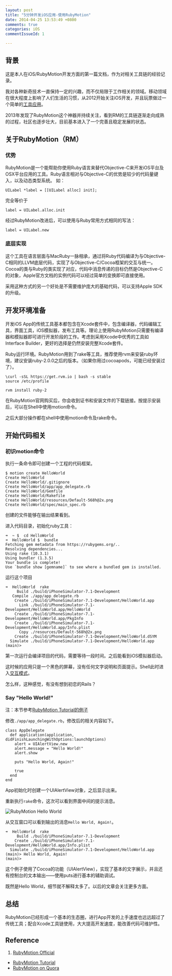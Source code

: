 ```yaml
---
layout: post
title: "5分钟开发iOS应用-使用RubyMotion"
date: 2014-04-25 13:53:49 +0800
comments: true
categories: iOS
commentIssueId: 1

---
```


## 背景
这是本人在iOS/RubyMotion开发方面的第一篇文档，作为对相关工具链的经验记录。

我对各种新奇技术一直保持一定的兴趣，而不仅局限于工作相关的领域。移动领域在很大程度上影响了人们生活的习惯，从2012开始关注iOS开发，并且玩票做过一个简单的[工具应用](https://itunes.apple.com/us/app/bei-shi-da-ren-zheng-wang-guan/id591059829?ls=1&mt=8)。

2013年发现了RubyMotion这个神器并持续关注，看到RM的工具链逐渐走向成熟的过程，社区也逐步壮大，目前基本进入了一个完善且稳定发展的状态。

## 关于RubyMotion（RM）

### 优势

RubyMotion是一个能帮助你使用Ruby语言来替代Objective-C来开发iOS平台及OSX平台应用的工具。Ruby语言相对与Objective-C的优势是较少的代码量键入，以及动态类型系统。
如：

    UILabel *label = [[UILabel alloc] init];

完全等价于

    label = UILabel.alloc.init

经过RubyMotion改进后，可以使用与Ruby常用方式相同的写法：

    label = UILabel.new

### 底层实现

这个工具在语言层面与MacRuby一脉相承，通过将Ruby代码编译为与Objective-C相同的LLVM底层代码，实现了与Objective-C/Cocoa框架的交互与统一。Cocoa的类与Ruby的类实现了对应，代码中消息传递的目标仍然是Objective-C的对象，Apple官方文档的实例代码可以经过简单的变换即可直接使用。

采用这种方式的另一个好处是不需要维护庞大的基础代码，可以支持Apple SDK的升级。


## 开发环境准备

开发iOS App的传统工具基本都包含在Xcode套件中，包含编译器，代码编辑工具，界面工具，iOS模拟器，发布工具等。理论上使用RubyMotion只需要有编译器和模拟器即可进行开发阶段的工作。考虑到采用Xcode中优秀的工具如Interface Builder，更好的选择是仍然安装完整Xcode套件。

Ruby运行环境。RubyMotion用到了rake等工具，推荐使用rvm来安装ruby环境，建议安装ruby-2.0.0之后的版本。（如果你用过cocoapods，可能已经安装过了）。

    \curl -sSL https://get.rvm.io | bash -s stable
    source /etc/profile
    
    rvm install ruby-2

在RubyMotion官网购买后，你会收到证书和安装文件的下载链接。按提示安装后，可以在Shell中使用motion命令。

之后大部分操作都在shell中使用motion命令及rake命令。

## 开始代码相关

### 初识motion命令

执行一条命令即可创建一个工程的代码框架。

    $ motion create HelloWorld
    Create HelloWorld
    Create HelloWorld/.gitignore
    Create HelloWorld/app/app_delegate.rb
    Create HelloWorld/Gemfile
    Create HelloWorld/Rakefile
    Create HelloWorld/resources/Default-568h@2x.png
    Create HelloWorld/spec/main_spec.rb

创建的文件能够在输出结果看到。

进入代码目录，初始化ruby工具：

    ➜  ~ $  cd HelloWorld
    ➜  HelloWorld $  bundle
    Fetching gem metadata from https://rubygems.org/..
    Resolving dependencies...
    Using rake (10.3.1) 
    Using bundler (1.3.5) 
    Your bundle is complete!
    Use `bundle show [gemname]` to see where a bundled gem is installed.

运行这个项目

    ➜  HelloWorld  rake
         Build ./build/iPhoneSimulator-7.1-Development
       Compile ./app/app_delegate.rb
        Create ./build/iPhoneSimulator-7.1-Development/HelloWorld.app
          Link ./build/iPhoneSimulator-7.1-Development/HelloWorld.app/HelloWorld
        Create ./build/iPhoneSimulator-7.1-Development/HelloWorld.app/PkgInfo
        Create ./build/iPhoneSimulator-7.1-Development/HelloWorld.app/Info.plist
          Copy ./resources/Default-568h@2x.png
        Create ./build/iPhoneSimulator-7.1-Development/HelloWorld.dSYM
      Simulate ./build/iPhoneSimulator-7.1-Development/HelloWorld.app
    (main)>    



第一次运行会编译项目的代码，需要等待一段时间。之后能看到iOS模拟器启动。

这时候的应用只是一个黑色的屏幕，没有任何文字说明和页面提示。Shell此时进入[交互模式](http://www.rubymotion.com/developer-center/articles/debugging/)。

怎么样，这种感觉，有没有想到初恋的Rails？

### Say "Hello World!"

注：本节参考[RubyMotion Tutorial的例子](http://rubymotion-tutorial.com/1-hello-motion/)

修改```./app/app_delegate.rb```，修改后的相关内容如下。

    class AppDelegate
      def application(application, didFinishLaunchingWithOptions:launchOptions)
        alert = UIAlertView.new
        alert.message = "Hello World!"
        alert.show
    
        puts "Hello World, Again!"
    
        true
      end
    end

App初始化时创建一个UIAlertView对象，之后显示出来。

重新执行```rake```命令，这次可以看到界面中间的提示消息。

![RubyMotion Hello World](/images/2014/rubymotion-hello-world-1-alert.png)

从交互窗口可以看到输出的消息```Hello World, Again!```。

    ➜  HelloWorld  rake
         Build ./build/iPhoneSimulator-7.1-Development
        Create ./build/iPhoneSimulator-7.1-Development/HelloWorld.app/Info.plist
      Simulate ./build/iPhoneSimulator-7.1-Development/HelloWorld.app
    (main)> Hello World, Again!
    (main)> 

这个例子使用了Cocoa的功能（UIAlertView），实现了基本的文字展示，并且还有控制台的文本输出——使用puts进行基本的辅助调试。

既然是Hello World，细节就不解释太多了。以后的文章会关注更多方面。

## 总结
RubyMotion已经形成一个基本的生态圈，进行App开发的上手速度也远远超过了传统工具；配合Xcode工具链使用，大大提高开发速度，能改善代码可维护性。

## Reference

1. [RubyMotion Official](http://www.rubymotion.com)
* [RubyMotion Tutorial](http://rubymotion-tutorial.com)
* [RubyMotion on Quora](http://www.quora.com/RubyMotion)
